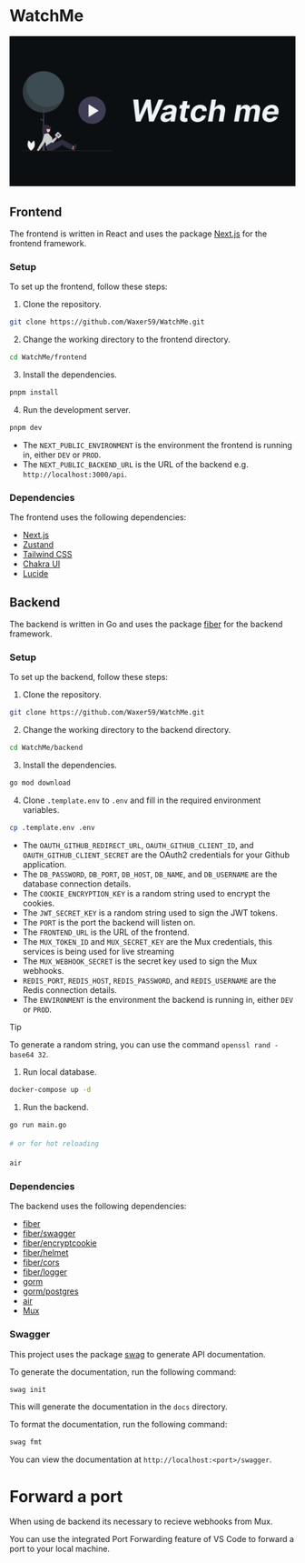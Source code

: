 # WatchMe

<img src="./docs/watchme-og.png" width="800px" />

## Frontend
The frontend is written in React and uses the package [Next.js](https://nextjs.org/) for the frontend framework.

### Setup

To set up the frontend, follow these steps:

1. Clone the repository.
 ```bash
 git clone https://github.com/Waxer59/WatchMe.git
 ```
2. Change the working directory to the frontend directory.
 ```bash
 cd WatchMe/frontend
 ```
3. Install the dependencies.
 ```bash
 pnpm install
 ```
4. Run the development server.
 ```bash
 pnpm dev
 ```
* The `NEXT_PUBLIC_ENVIRONMENT` is the environment the frontend is running in, either `DEV` or `PROD`.
* The `NEXT_PUBLIC_BACKEND_URL` is the URL of the backend e.g. `http://localhost:3000/api`.

### Dependencies
The frontend uses the following dependencies:

- [Next.js](https://nextjs.org/)
- [Zustand](https://github.com/pmndrs/zustand)
- [Tailwind CSS](https://tailwindcss.com/)
- [Chakra UI](https://chakra-ui.com/)
- [Lucide](https://lucide.dev/)

## Backend
The backend is written in Go and uses the package [fiber](https://github.com/gofiber/fiber) for the backend framework.

### Setup

To set up the backend, follow these steps:

1. Clone the repository.
 ```bash
 git clone https://github.com/Waxer59/WatchMe.git
 ```
2. Change the working directory to the backend directory.
 ```bash
 cd WatchMe/backend
 ```
3. Install the dependencies.
 ```bash
 go mod download
 ```
4. Clone `.template.env` to `.env` and fill in the required environment variables.
 ```bash
 cp .template.env .env
 ```
* The `OAUTH_GITHUB_REDIRECT_URL`, `OAUTH_GITHUB_CLIENT_ID`, and `OAUTH_GITHUB_CLIENT_SECRET` are the OAuth2 credentials for your Github application.
* The `DB_PASSWORD`, `DB_PORT`, `DB_HOST`, `DB_NAME`, and `DB_USERNAME` are the database connection details.
* The `COOKIE_ENCRYPTION_KEY` is a random string used to encrypt the cookies.
* The `JWT_SECRET_KEY` is a random string used to sign the JWT tokens.
* The `PORT` is the port the backend will listen on.
* The `FRONTEND_URL` is the URL of the frontend.
* The `MUX_TOKEN_ID` and `MUX_SECRET_KEY` are the Mux credentials, this services is being used for live streaming
* The `MUX_WEBHOOK_SECRET` is the secret key used to sign the Mux webhooks.
* `REDIS_PORT`, `REDIS_HOST`, `REDIS_PASSWORD`, and `REDIS_USERNAME` are the Redis connection details.
* The `ENVIRONMENT` is the environment the backend is running in, either `DEV` or `PROD`.

> [!TIP]
> To generate a random string, you can use the command `openssl rand -base64 32`.
1. Run local database.
 ```bash
 docker-compose up -d
 ```
1. Run the backend.
 ```bash
 go run main.go
 
 # or for hot reloading

 air
 ```

### Dependencies
The backend uses the following dependencies:

- [fiber](https://github.com/gofiber/fiber)
- [fiber/swagger](https://github.com/gofiber/swagger)
- [fiber/encryptcookie](https://github.com/gofiber/encryptcookie)
- [fiber/helmet](https://github.com/gofiber/helmet)
- [fiber/cors](https://github.com/gofiber/cors)
- [fiber/logger](https://github.com/gofiber/logger)
- [gorm](https://github.com/go-gorm/gorm)
- [gorm/postgres](https://github.com/go-gorm/postgres)
- [air](https://github.com/air-verse/air)
- [Mux](https://www.mux.com/)

### Swagger

This project uses the package [swag](https://github.com/gofiber/swagger) to generate API documentation.

To generate the documentation, run the following command:

```bash
swag init
```

This will generate the documentation in the `docs` directory.

To format the documentation, run the following command:

```bash
swag fmt
```

You can view the documentation at `http://localhost:<port>/swagger`.

# Forward a port

When using de backend its necessary to recieve webhooks from Mux.

You can use the integrated Port Forwarding feature of VS Code to forward a port to your local machine.
